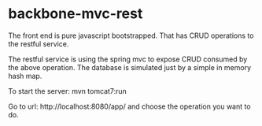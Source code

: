 backbone-mvc-rest
=================

The front end is pure javascript bootstrapped. That has CRUD operations to the restful service.

The restful service is using the spring mvc to expose CRUD consumed by the above operation. The database
is simulated just by a simple in memory hash map.

To start the server:
mvn tomcat7:run

Go to url: http://localhost:8080/app/ and choose the operation you want to do.
